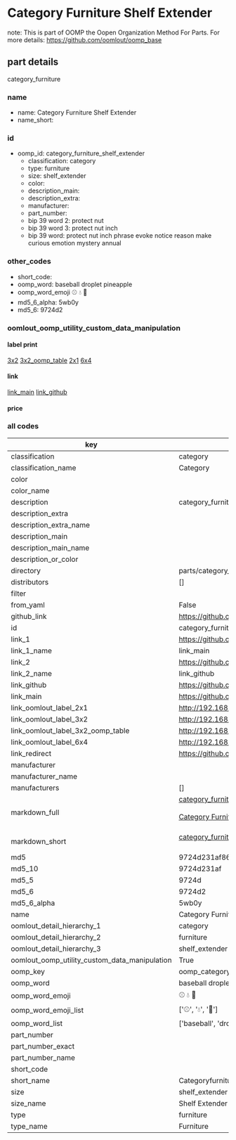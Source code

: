 # Category Furniture Shelf Extender  

note: This is part of OOMP the Oopen Organization Method For Parts. For more details: https://github.com/oomlout/oomp_base

##  part details
  



category_furniture



### name
* name: Category Furniture Shelf Extender
* name_short: 
### id
* oomp_id: category_furniture_shelf_extender
  * classification: category
  * type: furniture
  * size: shelf_extender
  * color: 
  * description_main: 
  * description_extra: 
  * manufacturer: 
  * part_number: 
  * bip 39 word 2: protect nut
  * bip 39 word 3: protect nut inch
  * bip 39 word: protect nut inch phrase evoke notice reason make curious emotion mystery annual

### other_codes
* short_code: 
* oomp_word: baseball droplet pineapple
* oomp_word_emoji :baseball: :droplet: :pineapple:
* md5_6_alpha: 5wb0y
* md5_6: 9724d2






### oomlout_oomp_utility_custom_data_manipulation
#### label print
[3x2](http://192.168.1.245:1112/?label=oomp%205wb0y)
[3x2_oomp_table](http://192.168.1.108:1112/?label=oomp%205wb0y)
[2x1](http://192.168.1.242:1112/?label=oomp%205wb0y)
[6x4](http://192.168.1.55:1112/?label=oomp%205wb0y)    

#### link

[link_main](https://github.com/oomlout/oomlout_oomp_version_1_messy/tree/main/parts/category_furniture_shelf_extender) [link_github](https://github.com/oomlout/oomlout_oomp_version_1_messy/tree/main/parts/category_furniture_shelf_extender)                             

#### price







### all codes 
| key | value |  
| --- | --- |  
| classification | category |  
| classification_name | Category |  
| color |  |  
| color_name |  |  
| description | category_furniture |  
| description_extra |  |  
| description_extra_name |  |  
| description_main |  |  
| description_main_name |  |  
| description_or_color |   |  
| directory | parts/category_furniture_shelf_extender |  
| distributors | [] |  
| filter |  |  
| from_yaml | False |  
| github_link | https://github.com/oomlout/oomlout_oomp_part_src/tree/main/parts/category_furniture_shelf_extender |  
| id | category_furniture_shelf_extender |  
| link_1 | https://github.com/oomlout/oomlout_oomp_version_1_messy/tree/main/parts/category_furniture_shelf_extender |  
| link_1_name | link_main |  
| link_2 | https://github.com/oomlout/oomlout_oomp_version_1_messy/tree/main/parts/category_furniture_shelf_extender |  
| link_2_name | link_github |  
| link_github | https://github.com/oomlout/oomlout_oomp_version_1_messy/tree/main/parts/category_furniture_shelf_extender |  
| link_main | https://github.com/oomlout/oomlout_oomp_version_1_messy/tree/main/parts/category_furniture_shelf_extender |  
| link_oomlout_label_2x1 | http://192.168.1.242:1112/?label=oomp%205wb0y |  
| link_oomlout_label_3x2 | http://192.168.1.245:1112/?label=oomp%205wb0y |  
| link_oomlout_label_3x2_oomp_table | http://192.168.1.108:1112/?label=oomp%205wb0y |  
| link_oomlout_label_6x4 | http://192.168.1.55:1112/?label=oomp%205wb0y |  
| link_redirect | https://github.com/oomlout/oomlout_oomp_version_1_messy/tree/main/parts/category_furniture_shelf_extender |  
| manufacturer |  |  
| manufacturer_name |  |  
| manufacturers | [] |  
| markdown_full | [category_furniture_shelf_extender](none)<br>[](none)<br>[Category Furniture Shelf Extender](none)<br><br> |  
| markdown_short | [category_furniture_shelf_extender](none)<br><br> |  
| md5 | 9724d231af8696625ba70a3ce4a5ed65 |  
| md5_10 | 9724d231af |  
| md5_5 | 9724d |  
| md5_6 | 9724d2 |  
| md5_6_alpha | 5wb0y |  
| name | Category Furniture Shelf Extender |  
| oomlout_detail_hierarchy_1 | category |  
| oomlout_detail_hierarchy_2 | furniture |  
| oomlout_detail_hierarchy_3 | shelf_extender |  
| oomlout_oomp_utility_custom_data_manipulation | True |  
| oomp_key | oomp_category_furniture_shelf_extender |  
| oomp_word | baseball droplet pineapple |  
| oomp_word_emoji | :baseball: :droplet: :pineapple: |  
| oomp_word_emoji_list | [':baseball:', ':droplet:', ':pineapple:'] |  
| oomp_word_list | ['baseball', 'droplet', 'pineapple'] |  
| part_number |  |  
| part_number_exact |  |  
| part_number_name |  |  
| short_code |  |  
| short_name | Categoryfurniture |  
| size | shelf_extender |  
| size_name | Shelf Extender |  
| type | furniture |  
| type_name | Furniture |  
